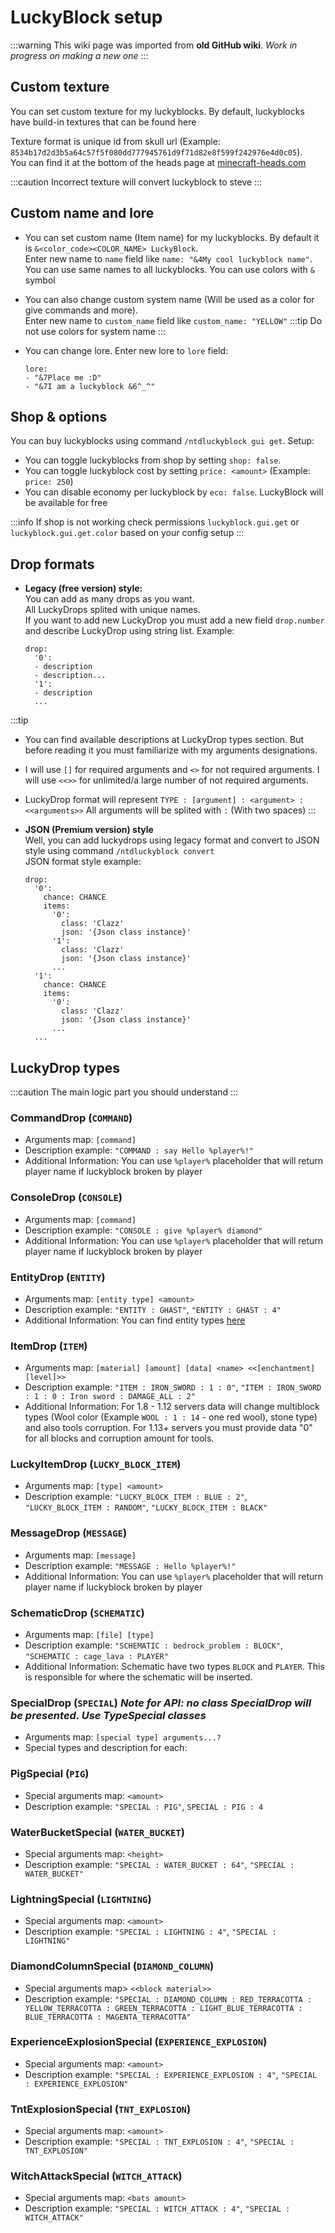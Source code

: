 # LuckyBlock setup

:::warning
This wiki page was imported from **old GitHub wiki**. *Work in progress on making a new one*
:::

## Custom texture

You can set custom texture for my luckyblocks. By default, luckyblocks have build-in textures that can be found here

Texture format is unique id from skull url (Example: `8534b17d2d3b5a64c57f5f080dd777945761d9f71d82e8f599f242976e4d0c05`).  
You can find it at the bottom of the heads page at [minecraft-heads.com](https://minecraft-heads.com)

:::caution
Incorrect texture will convert luckyblock to steve
:::

## Custom name and lore

- You can set custom name (Item name) for my luckyblocks. By default it is `&<color_code><COLOR_NAME> LuckyBlock`.   
Enter new name to `name` field like `name: "&4My cool luckyblock name"`. You can use same names to all luckyblocks. You can use colors with `&` symbol

- You can also change custom system name (Will be used as a color for give commands and more).  
Enter new name to `custom_name` field like `custom_name: "YELLOW"`
:::tip
Do not use colors for system name
:::

- You can change lore. Enter new lore to `lore` field:
  ```
  lore:
  - "&7Place me :D"
  - "&7I am a luckyblock &6^_^"
  ```

## Shop & options

You can buy luckyblocks using command `/ntdluckyblock gui get`. Setup:  
- You can toggle luckyblocks from shop by setting `shop: false`.  
- You can toggle luckyblock cost by setting `price: <amount>` (Example: `price: 250`)  
- You can disable economy per luckyblock by `eco: false`. LuckyBlock will be available for free  

:::info
If shop is not working check permissions `luckyblock.gui.get` or `luckyblock.gui.get.color` based on your config setup
:::

## Drop formats

- **Legacy (free version) style:**  
You can add as many drops as you want.  
All LuckyDrops splited with unique names.  
If you want to add new LuckyDrop you must add a new field `drop.number` and describe LuckyDrop using string list. Example:
  ```$xslt
  drop:
    '0':
    - description
    - description...
    '1':
    - description
    ...
  ```
:::tip
  - You can find available descriptions at LuckyDrop types section. But before reading it you must familiarize with my arguments designations.  
  - I will use `[]` for required arguments and `<>` for not required arguments. I will use `<<>>` for unlimited/a large number of not required arguments.  
  - LuckyDrop format will represent `TYPE : [argument] : <argument> : <<arguments>>` All arguments will be splited with `:` (With two spaces)
:::

- **JSON (Premium version) style**  
Well, you can add luckydrops using legacy format and convert to JSON style using command `/ntdluckyblock convert`  
JSON format style example:
  ```$xslt
  drop:
    '0':
      chance: CHANCE
      items:
        '0':
          class: 'Clazz'
          json: '{Json class instance}'
        '1':
          class: 'Clazz'
          json: '{Json class instance}'
        ...
    '1':
      chance: CHANCE
      items:
        '0':
          class: 'Clazz'
          json: '{Json class instance}'
        ...
    ...
  ```

## LuckyDrop types

:::caution
The main logic part you should understand
:::

### CommandDrop (`COMMAND`)
- Arguments map: `[command]`
- Description example: `"COMMAND : say Hello %player%!"`
- Additional Information: You can use `%player%` placeholder that will return player name if luckyblock broken by player
### ConsoleDrop (`CONSOLE`)
- Arguments map: `[command]`
- Description example: `"CONSOLE : give %player% diamond"`
- Additional Information: You can use `%player%` placeholder that will return player name if luckyblock broken by player
### EntityDrop (`ENTITY`)
- Arguments map: `[entity type] <amount>`
- Description example: `"ENTITY : GHAST"`, `"ENTITY : GHAST : 4"`
- Additional Information: You can find entity types [here](https://hub.spigotmc.org/javadocs/bukkit/org/bukkit/entity/EntityType.html)
### ItemDrop (`ITEM`)
- Arguments map: `[material] [amount] [data] <name> <<[enchantment] [level]>>`
- Description example: `"ITEM : IRON_SWORD : 1 : 0"`, `"ITEM : IRON_SWORD : 1 : 0 : Iron sword : DAMAGE_ALL : 2"`
- Additional Information: For 1.8 - 1.12 servers data will change multiblock types (Wool color (Example `WOOL : 1 : 14` - one red wool), stone type) and also tools corruption. For 1.13+ servers you must provide data "0" for all blocks and corruption amount for tools. 
### LuckyItemDrop (`LUCKY_BLOCK_ITEM`)
- Arguments map: `[type] <amount>`
- Description example: `"LUCKY_BLOCK_ITEM : BLUE : 2"`, `"LUCKY_BLOCK_ITEM : RANDOM"`, `"LUCKY_BLOCK_ITEM : BLACK"`
### MessageDrop (`MESSAGE`)
- Arguments map: `[message]`
- Description example: `"MESSAGE : Hello %player%!"`
- Additional Information: You can use `%player%` placeholder that will return player name if luckyblock broken by player
### SchematicDrop (`SCHEMATIC`)
- Arguments map: `[file] [type]`
- Description example: `"SCHEMATIC : bedrock_problem : BLOCK"`, `"SCHEMATIC : cage_lava : PLAYER"`
- Additional Information: Schematic have two types `BLOCK` and `PLAYER`. This is responsible for where the schematic will be inserted.
### SpecialDrop (`SPECIAL`) _Note for API: no class SpecialDrop will be presented. Use TypeSpecial classes_
- Arguments map: `[special type] arguments...?`
- Special types and description for each:
### PigSpecial (`PIG`)
- Special arguments map: `<amount>`
- Description example:  `"SPECIAL : PIG"`, `SPECIAL : PIG : 4`
### WaterBucketSpecial (`WATER_BUCKET`)
- Special arguments map: `<height>`
- Description example:  `"SPECIAL : WATER_BUCKET : 64"`, `"SPECIAL : WATER_BUCKET"`
### LightningSpecial (`LIGHTNING`)
- Special arguments map: `<amount>`
- Description example:  `"SPECIAL : LIGHTNING : 4"`, `"SPECIAL : LIGHTNING"`
### DiamondColumnSpecial (`DIAMOND_COLUMN`)
- Special arguments map> `<<block material>>`
- Description example: `"SPECIAL : DIAMOND_COLUMN : RED_TERRACOTTA : YELLOW_TERRACOTTA : GREEN_TERRACOTTA : LIGHT_BLUE_TERRACOTTA : BLUE_TERRACOTTA : MAGENTA_TERRACOTTA"`
### ExperienceExplosionSpecial (`EXPERIENCE_EXPLOSION`)
- Special arguments map: `<amount>`
- Description example:  `"SPECIAL : EXPERIENCE_EXPLOSION : 4"`, `"SPECIAL : EXPERIENCE_EXPLOSION"`
### TntExplosionSpecial (`TNT_EXPLOSION`)
- Special arguments map: `<amount>`
- Description example:  `"SPECIAL : TNT_EXPLOSION : 4"`, `"SPECIAL : TNT_EXPLOSION"`
### WitchAttackSpecial (`WITCH_ATTACK`)
- Special arguments map: `<bats amount>`
- Description example:  `"SPECIAL : WITCH_ATTACK : 4"`, `"SPECIAL : WITCH_ATTACK"`
